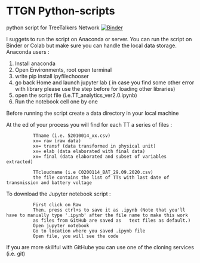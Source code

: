 # TTGN Python-scripts
python script for TreeTalkers Network
[![Binder](https://mybinder.org/badge_logo.svg)](https://mybinder.org/v2/gh/TTGN/Python-scripts/master)

I suggets to run the script on Anaconda or server. You can run the script on Binder or Colab but make sure you can handle the local data storage.
Anaconda users :
1. Install anaconda
2. Open Environments, root open terminal
2. write pip install ipyfilechooser
3. go back Home and launch jupyter lab ( in case you find some other error with library please use the step before for loading other libraries)
4. open the script file (i.e.TT_analytics_ver2.0.ipynb)
5. Run the notebook cell one by one

Before running the script create a data directory in your local machine

At the ed of your process you will find for each TT a series of files :

              TTname (i.e. 52010014_xx.csv) 
              xx= raw (raw data)
              xx= transf (data transformed in physical unit)
              xx= elab (data elaborated with final data)
              xx= final (data elaborated and subset of variables extracted)
              
              TTcloudname (i.e C0200114_BAT_29.09.2020.csv)
              the file contains the list of TTs with last date of transmission and battery voltage


To download the Jupyter notebook script :



              First click on Raw
              Then, press ctrl+s to save it as .ipynb (Note that you'll have to manually type '.ipynb' after the file name to make this work
              as files from GitHub are saved as   text files as default.)
              Open jupyter notebook
              Go to location where you saved .ipynb file
              Open file, you will see the code

If you are more skillful with GitHube you can use one of the cloning services (i.e. git)
